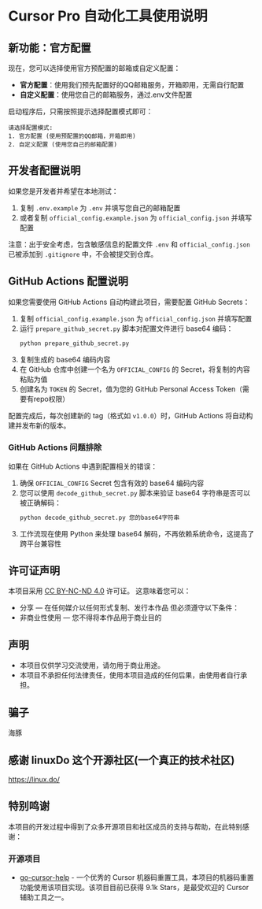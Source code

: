 # Cursor Pro 自动化工具使用说明

## 新功能：官方配置
现在，您可以选择使用官方预配置的邮箱或自定义配置：

- **官方配置**：使用我们预先配置好的QQ邮箱服务，开箱即用，无需自行配置
- **自定义配置**：使用您自己的邮箱服务，通过.env文件配置

启动程序后，只需按照提示选择配置模式即可：
```
请选择配置模式:
1. 官方配置 (使用预配置的QQ邮箱，开箱即用)
2. 自定义配置 (使用您自己的邮箱配置)
```

## 开发者配置说明
如果您是开发者并希望在本地测试：

1. 复制 `.env.example` 为 `.env` 并填写您自己的邮箱配置
2. 或者复制 `official_config.example.json` 为 `official_config.json` 并填写配置

注意：出于安全考虑，包含敏感信息的配置文件 `.env` 和 `official_config.json` 已被添加到 `.gitignore` 中，不会被提交到仓库。

## GitHub Actions 配置说明
如果您需要使用 GitHub Actions 自动构建此项目，需要配置 GitHub Secrets：

1. 复制 `official_config.example.json` 为 `official_config.json` 并填写配置
2. 运行 `prepare_github_secret.py` 脚本对配置文件进行 base64 编码：
   ```bash
   python prepare_github_secret.py
   ```
3. 复制生成的 base64 编码内容
4. 在 GitHub 仓库中创建一个名为 `OFFICIAL_CONFIG` 的 Secret，将复制的内容粘贴为值
5. 创建名为 `TOKEN` 的 Secret，值为您的 GitHub Personal Access Token（需要有repo权限）

配置完成后，每次创建新的 tag（格式如 `v1.0.0`）时，GitHub Actions 将自动构建并发布新的版本。

### GitHub Actions 问题排除

如果在 GitHub Actions 中遇到配置相关的错误：

1. 确保 `OFFICIAL_CONFIG` Secret 包含有效的 base64 编码内容
2. 您可以使用 `decode_github_secret.py` 脚本来验证 base64 字符串是否可以被正确解码：
   ```bash
   python decode_github_secret.py 您的base64字符串
   ```
3. 工作流现在使用 Python 来处理 base64 解码，不再依赖系统命令，这提高了跨平台兼容性

## 许可证声明
本项目采用 [CC BY-NC-ND 4.0](https://creativecommons.org/licenses/by-nc-nd/4.0/) 许可证。
这意味着您可以：
- 分享 — 在任何媒介以任何形式复制、发行本作品
但必须遵守以下条件：
- 非商业性使用 — 您不得将本作品用于商业目的

## 声明
- 本项目仅供学习交流使用，请勿用于商业用途。
- 本项目不承担任何法律责任，使用本项目造成的任何后果，由使用者自行承担。

## 骗子
海豚

## 感谢 linuxDo 这个开源社区(一个真正的技术社区)
https://linux.do/

## 特别鸣谢
本项目的开发过程中得到了众多开源项目和社区成员的支持与帮助，在此特别感谢：

### 开源项目
- [go-cursor-help](https://github.com/yuaotian/go-cursor-help) - 一个优秀的 Cursor 机器码重置工具，本项目的机器码重置功能使用该项目实现。该项目目前已获得 9.1k Stars，是最受欢迎的 Cursor 辅助工具之一。



